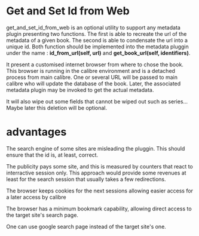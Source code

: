 
# Get and Set Id from Web

get_and_set_id_from_web is an optional utility to support any metadata plugin presenting two functions. The first is able to recreate the url of the metadata of a given book. The second is able to condensate the url into a unique id. Both function should be implemented into the metadata pluggin under the name : **id_from_url(self, url)** and **get_book_url(self, identifiers)**.

It present a customised internet browser from where to chose the book. This browser is running in the calibre environment and is a detached process from main calibre. One or several URL will be passed to main calibre who will update the database of the book. Later, the associated metadata plugin may be invoked to get the actual metadata.

It will also wipe out some fields that cannot be wiped out such as series... Maybe later this deletion will be optional.

# advantages

The search engine of some sites are misleading the pluggin. This should ensure that the id is, at least, correct.

The publicity pays some site, and this is measured by counters that react to interractive session only. This approach would provide some revenues at least for the search session that usually takes a few redirections.

The browser keeps cookies for the next sessions allowing easier access for a later access by calibre

The browser has a minimum bookmark capability, allowing direct access to the target site's search page.

One can use google search page instead of the target site's one.
